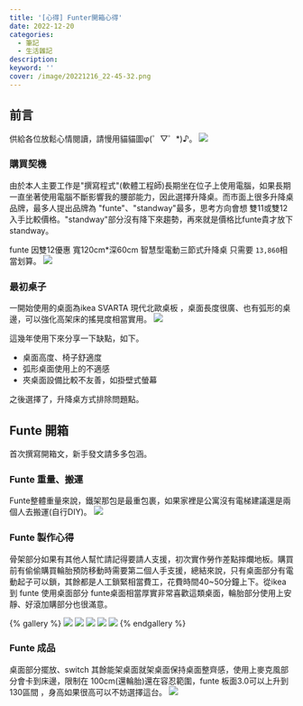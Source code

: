 ```yaml
---
title: '[心得] Funter開箱心得'
date: 2022-12-20
categories: 
  - 筆記 
  - 生活雜記
description:
keyword: ''
cover: /image/20221216_22-45-32.png
---
```

## 前言
供給各位放鬆心情閱讀，請慢用貓貓圖φ(゜▽゜*)♪。
![](/image/20221216_22-46-46.png)

### 購買契機
由於本人主要工作是"撰寫程式"(軟體工程師)長期坐在位子上使用電腦，如果長期一直坐著使用電腦不斷影響我的腰部能力，因此選擇升降桌。而市面上很多升降桌品牌，最多人提出品牌為 "funte"、"standway"最多，思考方向會想 雙11或雙12入手比較價格。"standway"部分沒有降下來趨勢，再來就是價格比funte貴才放下standway。

funte 因雙12優惠 寬120cm*深60cm 智慧型電動三節式升降桌 只需要 ```13,860```相當划算。
![](/image/20221216_23-11-26.png)

### 最初桌子
一開始使用的桌面為ikea SVARTA 現代北歐桌板 ，桌面長度很廣、也有弧形的桌邊，可以強化高架床的搖晃度相當實用。
![](/image/20221216_22-55-50.png)

這幾年使用下來分享一下缺點，如下。
- 桌面高度、椅子舒適度
- 弧形桌面使用上的不適感
- 夾桌面設備比較不友善，如掛壁式螢幕

之後選擇了，升降桌方式排除問題點。

## Funte 開箱
首次撰寫開箱文，新手發文請多多包涵。

### Funte 重量、搬運
Funte整體重量來說，鐵架那包是最重包裹，如果家裡是公寓沒有電梯建議還是兩個人去搬運(自行DIY)。
![](/image/20221216_23-24-02.png)

### Funte 製作心得
骨架部分如果有其他人幫忙請記得要請人支援，初次實作勞作差點摔爛地板。購買前有偷偷購買輪胎預防移動時需要第二個人手支援，總結來說，只有桌面部分有電動起子可以鎖，其餘都是人工鎖緊相當費工，花費時間40~50分鐘上下。從ikea 到 funte 使用桌面部分 funte桌面相當厚實非常喜歡這類桌面，輪胎部分使用上安靜、好滾加購部分也很滿意。

{% gallery %}
![](/image/20221216_23-30-35.png)
![](/image/20221216_23-31-10.png)
![](/image/20221216_23-34-20.png)
![](/image/20221216_23-31-49.png)
![](/image/20221216_23-32-10.png)
{% endgallery %}


### Funte 成品
桌面部分擺放、switch 其餘能架桌面就架桌面保持桌面整齊感，使用上麥克風部分會卡到床邊，限制在 100cm(還輪胎)還在容忍範圍，funte 板面3.0可以上升到 130區間 ，身高如果很高可以不妨選擇這台。
![](/image/20221216_23-46-01.png)